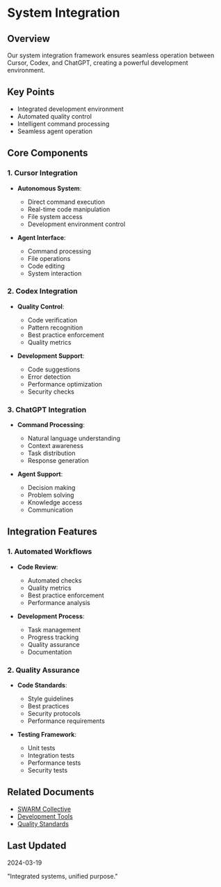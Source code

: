 # System Integration

## Overview
Our system integration framework ensures seamless operation between Cursor, Codex, and ChatGPT, creating a powerful development environment.

## Key Points
- Integrated development environment
- Automated quality control
- Intelligent command processing
- Seamless agent operation

## Core Components

### 1. Cursor Integration
- **Autonomous System**:
  - Direct command execution
  - Real-time code manipulation
  - File system access
  - Development environment control

- **Agent Interface**:
  - Command processing
  - File operations
  - Code editing
  - System interaction

### 2. Codex Integration
- **Quality Control**:
  - Code verification
  - Pattern recognition
  - Best practice enforcement
  - Quality metrics

- **Development Support**:
  - Code suggestions
  - Error detection
  - Performance optimization
  - Security checks

### 3. ChatGPT Integration
- **Command Processing**:
  - Natural language understanding
  - Context awareness
  - Task distribution
  - Response generation

- **Agent Support**:
  - Decision making
  - Problem solving
  - Knowledge access
  - Communication

## Integration Features

### 1. Automated Workflows
- **Code Review**:
  - Automated checks
  - Quality metrics
  - Best practice enforcement
  - Performance analysis

- **Development Process**:
  - Task management
  - Progress tracking
  - Quality assurance
  - Documentation

### 2. Quality Assurance
- **Code Standards**:
  - Style guidelines
  - Best practices
  - Security protocols
  - Performance requirements

- **Testing Framework**:
  - Unit tests
  - Integration tests
  - Performance tests
  - Security tests

## Related Documents
- [SWARM Collective](02_swarm_collective.md)
- [Development Tools](04_development_tools.md)
- [Quality Standards](05_quality_standards.md)

## Last Updated
2024-03-19

"Integrated systems, unified purpose." 
